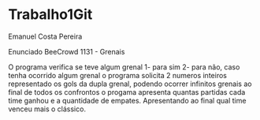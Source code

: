 # Trabalho1Git

Emanuel Costa Pereira

Enunciado BeeCrowd 1131 - Grenais

O programa verifica se teve algum grenal 1- para sim 2- para não,
caso tenha ocorrido algum grenal o programa solicita 2 numeros inteiros representado os gols da dupla grenal,
podendo ocorrer infinitos grenais ao final de todos os confrontos o progama apresenta quantas partidas cada time ganhou
e a quantidade de empates. Apresentando ao final qual time venceu mais o clássico.





